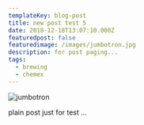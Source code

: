```yaml
---
templateKey: blog-post
title: new post test 5
date: 2018-12-18T13:07:10.000Z
featuredpost: false
featuredimage: /images/jumbotron.jpg
description: for post paging...
tags:
  - brewing
  - chemex
---
```


![jumbotron](/images/jumbotron.jpg)

plain post just for test ...
